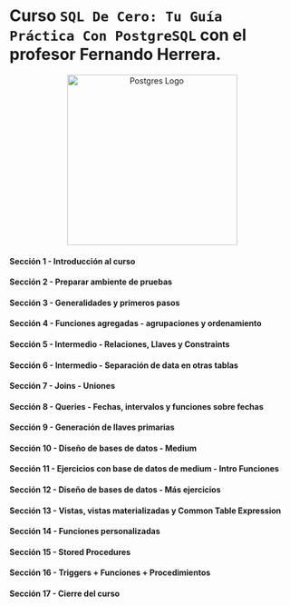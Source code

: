 # Curso `SQL De Cero: Tu Guía Práctica Con PostgreSQL` con el profesor Fernando Herrera.

<p align="center">
  <a href="https://www.postgresql.org/" target="blank"><img src="https://www.postgresql.org/media/img/about/press/elephant.png" width="300" alt="Postgres Logo" /></a>
</p>

#### Sección 1 - Introducción al curso

#### Sección 2 - Preparar ambiente de pruebas

#### Sección 3 - Generalidades y primeros pasos

#### Sección 4 - Funciones agregadas - agrupaciones y ordenamiento

#### Sección 5 - Intermedio - Relaciones, Llaves y Constraints

#### Sección 6 - Intermedio - Separación de data en otras tablas

#### Sección 7 - Joins - Uniones

#### Sección 8 - Queries - Fechas, intervalos y funciones sobre fechas

#### Sección 9 - Generación de llaves primarias

#### Sección 10 - Diseño de bases de datos - Medium

#### Sección 11 - Ejercicios con base de datos de medium - Intro Funciones

#### Sección 12 - Diseño de bases de datos - Más ejercicios

#### Sección 13 - Vistas, vistas materializadas y Common Table Expression

#### Sección 14 - Funciones personalizadas

#### Sección 15 - Stored Procedures

#### Sección 16 - Triggers + Funciones + Procedimientos

#### Sección 17 - Cierre del curso
